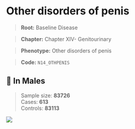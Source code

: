 # Other disorders of penis

> **Root:** Baseline Disease  

> **Chapter:** Chapter XIV- Genitourinary  

> **Phenotype:** Other disorders of penis  

> **Code:** `N14_OTHPENIS`

## 👨 In Males  
> Sample size: **83726**  
> Cases: **613**  
> Controls: **83113**
<img src="/Disease/Figures/ALL/Baseline/N14_OTHPENIS.png"/>
<CsvTable src="/Disease/Data/ALL/Baseline/LG_N14_OTHPENIS.csv" label="🔍 View full results" />

